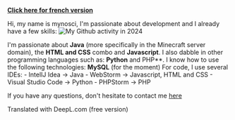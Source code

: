 [**Click here for french version**](https://github.com/mynosciDev/mynosciDev/blob/main/README.md)


Hi, my name is mynosci, I'm passionate about development and I already have a few skills:
![My Github activity in 2024](https://github-readme-stats.vercel.app/api?username=mynosciDev)

I'm passionate about **Java** (more specifically in the Minecraft server domain), the **HTML and CSS** combo and **Javascript**.
I also dabble in other programming languages such as: **Python** and PHP**.
I know how to use the following technologies: **MySQL** (for the moment)
For code, I use several IDEs:
	- IntelIJ Idea -> Java
	- WebStorm -> Javascript, HTML and CSS
	- Visual Studio Code -> Python
	- PHPStorm -> PHP

If you have any questions, don't hesitate to contact me [here](https://discord.gg/mynodev)

Translated with DeepL.com (free version)
